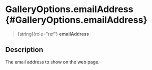 GalleryOptions.emailAddress {#GalleryOptions.emailAddress}
===========================

> [string]{role="ref"} **emailAddress**

Description
-----------

The email address to show on the web page.
